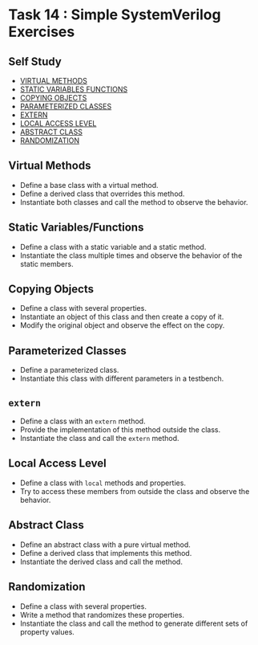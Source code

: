 # Task 14 : Simple SystemVerilog Exercises

## Self Study
- [VIRTUAL METHODS                                          ](https://www.chipverify.com/systemverilog/systemverilog-virtual-methods)
- [STATIC VARIABLES FUNCTIONS                               ](https://www.chipverify.com/systemverilog/systemverilog-static-variables-functions)
- [COPYING OBJECTS                                          ](https://www.chipverify.com/systemverilog/systemverilog-copying-objects)
- [PARAMETERIZED CLASSES                                    ](https://www.chipverify.com/systemverilog/systemverilog-parameterized-classes)
- [EXTERN                                                   ](https://www.chipverify.com/systemverilog/systemverilog-extern)
- [LOCAL ACCESS LEVEL                                       ](https://www.chipverify.com/systemverilog/systemverilog-local-access-level)
- [ABSTRACT CLASS                                           ](https://www.chipverify.com/systemverilog/systemverilog-abstract-class)
- [RANDOMIZATION                                            ](https://www.chipverify.com/systemverilog/systemverilog-randomization)

## Virtual Methods
  - Define a base class with a virtual method.
  - Define a derived class that overrides this method.
  - Instantiate both classes and call the method to observe the behavior.

## Static Variables/Functions
  - Define a class with a static variable and a static method.
  - Instantiate the class multiple times and observe the behavior of the static members.

## Copying Objects
  - Define a class with several properties.
  - Instantiate an object of this class and then create a copy of it.
  - Modify the original object and observe the effect on the copy.

## Parameterized Classes
  - Define a parameterized class.
  - Instantiate this class with different parameters in a testbench.

## `extern`
  - Define a class with an `extern` method.
  - Provide the implementation of this method outside the class.
  - Instantiate the class and call the `extern` method.

## Local Access Level
  - Define a class with `local` methods and properties.
  - Try to access these members from outside the class and observe the behavior.

## Abstract Class
  - Define an abstract class with a pure virtual method.
  - Define a derived class that implements this method.
  - Instantiate the derived class and call the method.

## Randomization
  - Define a class with several properties.
  - Write a method that randomizes these properties.
  - Instantiate the class and call the method to generate different sets of property values.
